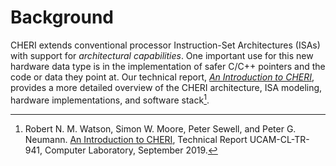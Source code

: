 # Background

CHERI extends conventional processor Instruction-Set Architectures (ISAs) with
support for *architectural capabilities*.
One important use for this new hardware data type is in the implementation
of safer C/C++ pointers and the code or data they point at.
Our technical report, [*An Introduction to
CHERI*](https://www.cl.cam.ac.uk/techreports/UCAM-CL-TR-941.pdf), provides a
more detailed overview of the CHERI architecture, ISA modeling, hardware
implementations, and software stack[^1].

[^1]: Robert N. M. Watson, Simon W. Moore, Peter Sewell, and Peter G. Neumann.
[An Introduction to
CHERI](https://www.cl.cam.ac.uk/techreports/UCAM-CL-TR-941.pdf), Technical
Report UCAM-CL-TR-941, Computer Laboratory, September 2019.

